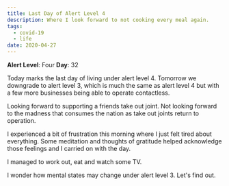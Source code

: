 ```yaml
---
title: Last Day of Alert Level 4
description: Where I look forward to not cooking every meal again.
tags:
  - covid-19
  - life
date: 2020-04-27
---
```


**Alert Level**: Four 
**Day**: 32

Today marks the last day of living under alert level 4. Tomorrow we downgrade to alert level 3, which is much the same as alert level 4 but with a few more businesses being able to operate contactless. 

Looking forward to supporting a friends take out joint. Not looking forward to the madness that consumes the nation as take out joints return to operation.

I experienced a bit of frustration this morning where I just felt tired about everything. Some meditation and thoughts of gratitude helped acknowledge those feelings and I carried on with the day. 

I managed to work out, eat and watch some TV. 

I wonder how mental states may change under alert level 3. Let's find out.